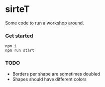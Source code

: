 # sirteT

Some code to run a workshop around.

### Get started
```
npm i
npm run start
```

### TODO

* Borders per shape are sometimes doubled
* Shapes should have different colors
